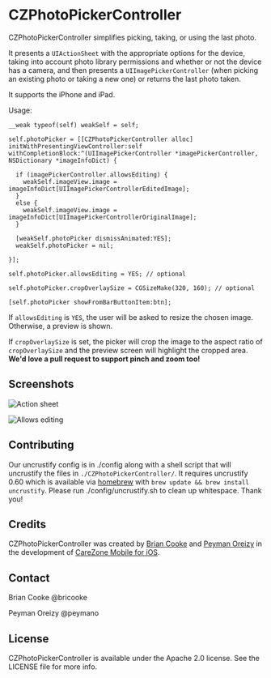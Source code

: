 CZPhotoPickerController
=======================

CZPhotoPickerController simplifies picking, taking, or using the last photo.

It presents a `UIActionSheet` with the appropriate options for the device, taking into
account photo library permissions and whether or not the device has a camera, and then
presents a `UIImagePickerController` (when picking an existing photo or taking a new one)
or returns the last photo taken.

It supports the iPhone and iPad.

Usage:

    __weak typeof(self) weakSelf = self;

    self.photoPicker = [[CZPhotoPickerController alloc] initWithPresentingViewController:self withCompletionBlock:^(UIImagePickerController *imagePickerController, NSDictionary *imageInfoDict) {

      if (imagePickerController.allowsEditing) {
        weakSelf.imageView.image = imageInfoDict[UIImagePickerControllerEditedImage];
      }
      else {
        weakSelf.imageView.image = imageInfoDict[UIImagePickerControllerOriginalImage];
      }

      [weakSelf.photoPicker dismissAnimated:YES];
      weakSelf.photoPicker = nil;

    }];

    self.photoPicker.allowsEditing = YES; // optional

    self.photoPicker.cropOverlaySize = CGSizeMake(320, 160); // optional

    [self.photoPicker showFromBarButtonItem:btn];

If `allowsEditing` is `YES`, the user will be asked to resize the chosen image. Otherwise, a preview is shown.

If `cropOverlaySize` is set, the picker will crop the image to the aspect ratio of `cropOverlaySize` and the preview screen will highlight the cropped area. **We'd love a pull request to support pinch and zoom too!**


Screenshots
-----------

![Action sheet](http://carezone.github.com/CZPhotoPickerController/images/picker1.PNG)

![Allows editing](http://carezone.github.com/CZPhotoPickerController/images/picker2.PNG)

Contributing
------------

Our uncrustify config is in ./config along with a shell script that will uncrustify the files in `./CZPhotoPickerController/`. It requires uncrustify 0.60 which is available via [homebrew](http://mxcl.github.com/homebrew/) with `brew update && brew install uncrustify`. Please run ./config/uncrustify.sh to clean up whitespace. Thank you!

Credits
-------

CZPhotoPickerController was created by [Brian Cooke](https://github.com/bricooke) and [Peyman Oreizy](https://github.com/peymano) in the development of [CareZone Mobile for iOS](https://itunes.apple.com/us/app/carezone-mobile/id552197945).

Contact
-------

Brian Cooke @bricooke

Peyman Oreizy @peymano

License
-------

CZPhotoPickerController is available under the Apache 2.0 license. See the LICENSE file for more info.
